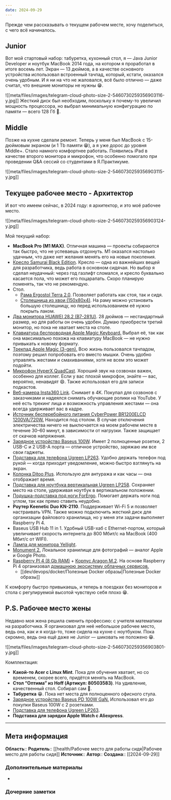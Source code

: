 ```yaml
---
date: 2024-09-29
---
```


Прежде чем рассказывать о текущем рабочем месте, хочу поделиться, с чего всё начиналось.
## Junior
Вот мой стартовый набор: табуретка, кухонный стол, я — Java Junior Developer и ноутбук MacBook 2014 года, на котором я проработал в итоге восемь лет. Экран — 13 дюймов, а в качестве основного устройства использовал встроенный тачпад, который, кстати, оказался очень удобным. И я ни на что не жаловался, всё было отлично — даже считал, что внешние мониторы не нужны 😁.

![[meta/files/images/telegram-cloud-photo-size-2-5460730259356903116-y.jpg]]
Жесткий диск был необходим, поскольку я почему-то увеличил мощность процессора, но выбрал минимальную конфигурацию по памяти — всего 128 Гб 🤦.
## Middle
Позже на кухне сделали ремонт. Теперь у меня был MacBook с 15-дюймовым экраном (и 1 Tb памяти 😁), а я уже дорос до уровня Middle+. Стало намного комфортнее работать. Появились iPad в качестве второго монитора и микрофон, что особенно помогало при проведении Q&A сессий со студентами в Я.Практикуме.

![[meta/files/images/telegram-cloud-photo-size-2-5460730259356903115-y.jpg]]

## Текущее рабочее место - Архитектор
И вот что имеем сейчас, в 2024 году: я архитектор, и это моё рабочее место.

![[meta/files/images/telegram-cloud-photo-size-2-5460730259356903124-y.jpg]]

Мой текущий набор:
- **MacBook Pro (M1 MAX)**. Отличная машина — проекты собираются так быстро, что не успеваешь отдохнуть. M1 оказался настолько удачным, что даже нет желания менять его на новые поколения.
- [Кресло Samurai Black Edition](https://ozon.ru/t/kXa5Y82). Кресло — одна из важнейших вещей для разработчика, ведь работа в основном сидячая. Но выбор я сделал неудачный: через год газлифт сломался, и кресло буквально касается пола, что может его поцарапать. Скоро планирую поменять, так что не рекомендую.
- Стол.
	- [Рама Ergostol Terra 2.0](https://ozon.ru/t/zz6YZBR). Позволяет работать как стоя, так и сидя.
	- [Столешница из хвои (150x80х4)](https://market.yandex.ru/cc/ZQMYg6G). На раму можно установить большую столешницу, но перед использованием её нужно покрыть лаком.
- [Два монитора HUAWEI 28.2 (B7-281U)](https://consumer.huawei.com/ru/business/displays/display-b7-281u/). 28 дюймов — нестандартный размер, но для работы он очень удобен. Думаю приобрести третий монитор, но пока не хватает места на столе.
- [Клавиатура беспроводная Apple Magic Keyboard.](https://ozon.ru/t/Y49W5JZ) Выбрал её, так как она максимально похожа на клавиатуру MacBook — не нужно привыкать к новому формату.
- [Трекпад Apple Magic (3-gen).](https://market.yandex.ru/cc/RRBDskj) Всю жизнь пользовался тачпадом, поэтому решил попробовать его вместо мышки. Очень удобно управлять жестами и смахиваниями, хотя не всем это может подойти.
- [Микрофон HyperX QuadCast](https://ozon.ru/t/NP0bYWN). Хороший звук на созвонах важен, особенно для коллег. Если у вас плохой микрофон, знайте — вас, вероятно, ненавидят 😄. Также использовал его для записи подкастов.
- [Веб-камера Insta360 Link](https://www.insta360.com/ru/product/insta360-link). Снимает в 4K. Покупал для созвонов с заказчиками и надеялся снимать обучающие ролики на YouTube. У неё есть трекинг лица и возможность управления жестами — она всегда удерживает вас в кадре.
- [Источник бесперебойного питания CyberPower BR1200ELCD 1200VA/720W.](https://ozon.ru/t/BlAWM1Y) Находится под столом. В случае отключения электричества ничего не выключается на моем рабочем месте в течение 30–60 минут, в зависимости от нагрузки. Также защищает от скачков напряжения.
- [Зарядное устройство Baseus 100W](https://sl.aliexpress.ru/p?key=MYobrEe). Имеет 2 полноценные розетки, 2 USB-C и 2 USB-A порта — отличное устройство, заряжаю им все свои гаджеты.
- [Подставка для телефона Ugreen LP263](https://ozon.ru/t/zz6Yrgq). Удобно держать телефон под рукой — когда приходит уведомление, можно быстро взглянуть на экран.
- [Колонка Ditoo Plus](https://ozon.ru/t/q7ZdL1o). Использую для антуража и как часы — она отображает время.
- [Подставка для ноутбука вертикальная Ugreen LP258](https://ozon.ru/t/pa5boe1). Сохраняет место на столе, удерживая ноутбук в вертикальном положении.
- [Подушка-подставка под ноги ForErgo](https://ozon.ru/t/q7Zd3d3). Помогает держать ноги под углом, так как прямо ставить неудобно.
- **Роутер Keenetic Duo KN-2110**. Поддерживает Wi-Fi 5 и позволяет настраивать VPN. Также можно подключить жесткий диск для организации файлового хранилища, но у меня эти задачи выполняет Raspberry Pi 4.
- Baseus USB Hub 11 in 1. Удобный USB-хаб с Ethernet-портом, который увеличивает скорость интернета до 800 Мбит/с на MacBook (400 Мбит/с от WIFI).
- [Лампа для монитора Yellight](https://ozon.ru/t/odgNJoo).
- [Monument 2.](https://family.struchkov.dev/ru/blog/obzor-monumental-2/) Локальное хранилище для фотографий — аналог Apple и Google Photo.
- [Raspberry PI 4 (8 Gb RAM)](https://www.ozon.ru/product/raspberry-pi-4-model-b-8gb-ram-mikrokompyuter-1163024753/?advert=AMEAAFFOao2mXjv_qydtvEU9hKiFuNT5J000q5djNcU70LjQUkI_v7yOsOlTcg79633PBTCsqw7zUvxiMuIc_bRUuRfVoIAyPfaLncxM5UoyowOUFmwOBe1OVxQiTWq3SucIv0f4LspLaUkzYby38w8TUmddaMka13wdjnXxPrnVjbbfzlcYk0HoqrYNfvtHnQDVBsl5A3D46Tq162Fl6UVKoS3F0ScPED1409sD58__kmlH1Xg79UcjyDF04USBChxAdv4zWHR1FltaBEeB6rjszZqPCGI2UJMGX1noqbAjV3kygrAh3NWiouqcJU0h-GPof-f_Xg-NzLwPbMzPPOeBiAGgsbZmn-u_X-YCyMQsT8hnliMPaDkSIslY6fGIW4MNNrHe&avtc=1&avte=4&avts=1727545344&keywords=Raspberry+PI+4+(8+Gb+RAM)) + [Корпус Aragon M.2](https://www.ozon.ru/product/argon-one-m-2-korpus-ohlazhdeniya-dlya-raspberry-pi-4b-m2-chehol-radiator-keys-rasberri-804236473/). На основе Raspberry Pi 4 организовал [домашнюю экосистему облачных сервисов.](https://struchkov.dev/blog/ru/raspberry-home-cloud-services-ecosystem/)
	- [[dev/devops/docker/Полезные Docker образы|Полезные Docker образы]]

К комфорту быстро привыкаешь, и теперь в поездках без мониторов и стола с регулируемой высотой чувствую себя плохо 😁.
## P.S. Рабочее место жены
Недавно моя жена решила сменить профессию: с учителя математики на разработчика. Я организовал для неё небольшое рабочее место, ведь она, как и я когда-то, тоже сидела на кухне с ноутбуком. Пока скромно, ведь она ещё даже не Junior — шиковать не положено 😁.

![[meta/files/images/telegram-cloud-photo-size-2-5460730259356903801-y.jpg]]

Комплектация:
- **Какой-то Acer с Linux Mint**. Пока для обучения хватает, но со временем, скорее всего, придётся менять на MacBook.
- **Стол “Оптима” из Hoff (Артикул: 80503583)**. На удивление, качественный стол. Собирал сам 💪.
- **Табуретка** 😁. Пока нет места для полноценного офисного стула.
- [Зарядное устройство Baseus PD 100W GaN.](https://sl.aliexpress.ru/p?key=4OUArAU) Использовал его до покупки Baseus 100W с 2 розетками. 
- [Подставка для телефона Ugreen LP263](https://ozon.ru/t/zz6Yrgq).
- **Подставка для зарядки Apple Watch с Aliexpress**.
***
## Мета информация
**Область**:: 
**Родитель**:: [[health/Рабочее место для работы сидя|Рабочее место для работы сидя]]
**Источник**:: 
**Автор**:: 
**Создана**:: [[2024-09-29]]
### Дополнительные материалы
- 
### Дочерние заметки
<!-- QueryToSerialize: LIST FROM [[]] WHERE contains(Родитель, this.file.link) or contains(parents, this.file.link) -->
